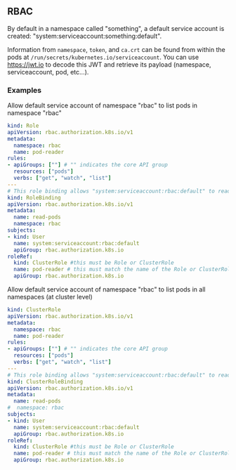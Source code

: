 ## RBAC

By default in a namespace called "something", a default service account is created: "system:serviceaccount:something:default".

Information from `namespace`, `token`, and `ca.crt` can be found from within the pods at `/run/secrets/kubernetes.io/serviceaccount`. You can use https://jwt.io to decode this JWT and retrieve its payload (namespace, serviceaccount, pod, etc...).

### Examples

Allow default service account of namespace "rbac" to list pods in namespace "rbac"

```yaml
kind: Role
apiVersion: rbac.authorization.k8s.io/v1
metadata:
  namespace: rbac
  name: pod-reader
rules:
- apiGroups: [""] # "" indicates the core API group
  resources: ["pods"]
  verbs: ["get", "watch", "list"]
---
# This role binding allows "system:serviceaccount:rbac:default" to read pods in the "rbac" namespace.
kind: RoleBinding
apiVersion: rbac.authorization.k8s.io/v1
metadata:
  name: read-pods
  namespace: rbac
subjects:
- kind: User
  name: system:serviceaccount:rbac:default
  apiGroup: rbac.authorization.k8s.io
roleRef:
  kind: ClusterRole #this must be Role or ClusterRole
  name: pod-reader # this must match the name of the Role or ClusterRole you wish to bind to
  apiGroup: rbac.authorization.k8s.io
```

Allow default service account of namespace "rbac" to list pods in all namespaces (at cluster level)

```yaml
kind: ClusterRole
apiVersion: rbac.authorization.k8s.io/v1
metadata:
  namespace: rbac
  name: pod-reader
rules:
- apiGroups: [""] # "" indicates the core API group
  resources: ["pods"]
  verbs: ["get", "watch", "list"]
---
# This role binding allows "system:serviceaccount:rbac:default" to read pods in the "rbac" namespace.
kind: ClusterRoleBinding
apiVersion: rbac.authorization.k8s.io/v1
metadata:
  name: read-pods
#  namespace: rbac
subjects:
- kind: User
  name: system:serviceaccount:rbac:default
  apiGroup: rbac.authorization.k8s.io
roleRef:
  kind: ClusterRole #this must be Role or ClusterRole
  name: pod-reader # this must match the name of the Role or ClusterRole you wish to bind to
  apiGroup: rbac.authorization.k8s.io
```
